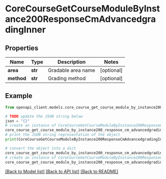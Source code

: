# CoreCourseGetCourseModuleByInstance200ResponseCmAdvancedgradingInner


## Properties

Name | Type | Description | Notes
------------ | ------------- | ------------- | -------------
**area** | **str** | Gradable area name | [optional] 
**method** | **str** | Grading method | [optional] 

## Example

```python
from openapi_client.models.core_course_get_course_module_by_instance200_response_cm_advancedgrading_inner import CoreCourseGetCourseModuleByInstance200ResponseCmAdvancedgradingInner

# TODO update the JSON string below
json = "{}"
# create an instance of CoreCourseGetCourseModuleByInstance200ResponseCmAdvancedgradingInner from a JSON string
core_course_get_course_module_by_instance200_response_cm_advancedgrading_inner_instance = CoreCourseGetCourseModuleByInstance200ResponseCmAdvancedgradingInner.from_json(json)
# print the JSON string representation of the object
print(CoreCourseGetCourseModuleByInstance200ResponseCmAdvancedgradingInner.to_json())

# convert the object into a dict
core_course_get_course_module_by_instance200_response_cm_advancedgrading_inner_dict = core_course_get_course_module_by_instance200_response_cm_advancedgrading_inner_instance.to_dict()
# create an instance of CoreCourseGetCourseModuleByInstance200ResponseCmAdvancedgradingInner from a dict
core_course_get_course_module_by_instance200_response_cm_advancedgrading_inner_from_dict = CoreCourseGetCourseModuleByInstance200ResponseCmAdvancedgradingInner.from_dict(core_course_get_course_module_by_instance200_response_cm_advancedgrading_inner_dict)
```
[[Back to Model list]](../README.md#documentation-for-models) [[Back to API list]](../README.md#documentation-for-api-endpoints) [[Back to README]](../README.md)


